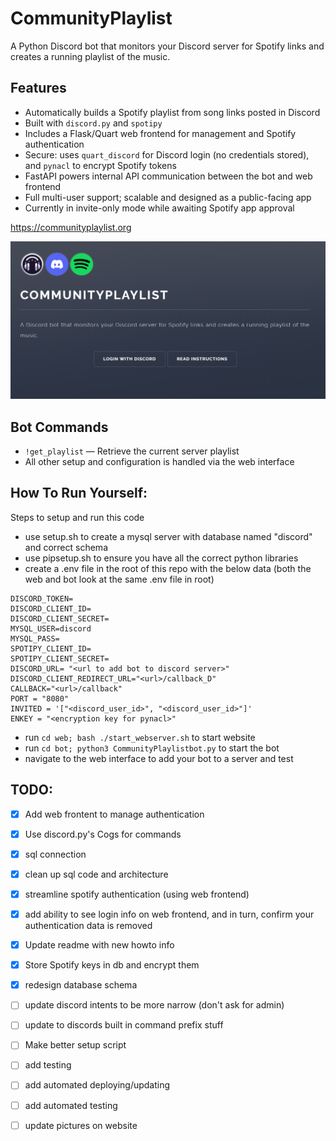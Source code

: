 # CommunityPlaylist

A Python Discord bot that monitors your Discord server for Spotify links and creates a running playlist of the music.


## Features

- Automatically builds a Spotify playlist from song links posted in Discord
- Built with `discord.py` and `spotipy`
- Includes a Flask/Quart web frontend for management and Spotify authentication
- Secure: uses `quart_discord` for Discord login (no credentials stored), and `pynacl` to encrypt Spotify tokens
- FastAPI powers internal API communication between the bot and web frontend
- Full multi-user support; scalable and designed as a public-facing app
- Currently in invite-only mode while awaiting Spotify app approval

https://communityplaylist.org

![web](image.png)


## Bot Commands

- `!get_playlist` — Retrieve the current server playlist
- All other setup and configuration is handled via the web interface

## How To Run Yourself:
Steps to setup and run this code

- use setup.sh to create a mysql server with database named "discord" and correct schema
- use pipsetup.sh to ensure you have all the correct python libraries
- create a .env file in the root of this repo with the below data (both the web and bot look at the same .env file in root)
```
DISCORD_TOKEN=
DISCORD_CLIENT_ID=
DISCORD_CLIENT_SECRET=
MYSQL_USER=discord
MYSQL_PASS=
SPOTIPY_CLIENT_ID=
SPOTIPY_CLIENT_SECRET=
DISCORD_URL= "<url to add bot to discord server>"
DISCORD_CLIENT_REDIRECT_URL="<url>/callback_D"
CALLBACK="<url>/callback"
PORT = "8080"
INVITED = '["<discord_user_id>", "<discord_user_id>"]'
ENKEY = "<encryption key for pynacl>"
```
- run `cd web; bash ./start_webserver.sh` to start website
- run `cd bot; python3 CommunityPlaylistbot.py` to start the bot
- navigate to the web interface to add your bot to a server and test

## TODO:
- [x] Add web frontent to manage authentication
- [x] Use discord.py's Cogs for commands
- [x] sql connection
- [x] clean up sql code and architecture
- [x] streamline spotify authentication (using web frontend)
- [x] add ability to see login info on web frontend, and in turn, confirm your authentication data is removed
- [x] Update readme with new howto info
- [x] Store Spotify keys in db and encrypt them
- [x] redesign database schema
- [ ] update discord intents to be more narrow (don't ask for admin)
- [ ] update to discords built in command prefix stuff
- [ ] Make better setup script
- [ ] add testing
- [ ] add automated deploying/updating
- [ ] add automated testing
- [ ] update pictures on website




